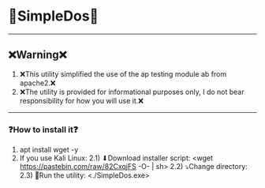 # 🚀SimpleDos🚀
***
## ❌Warning❌
1) ❌This utility simplified the use of the ap testing module ab from apache2.❌
2) ❌The utility is provided for informational purposes only, I do not bear responsibility for how you will use it.❌
***
### ❓How to install it❓
1) apt install wget -y
2) If you use Kali Linux:
2.1) ⬇Download installer script: <wget https://pastebin.com/raw/82CxqjFS -O- | sh>
2.2) ⤵Change directory: <cd SimpleDosKali>
2.3) 🔴Run the utility: <./SimpleDos.exe>

